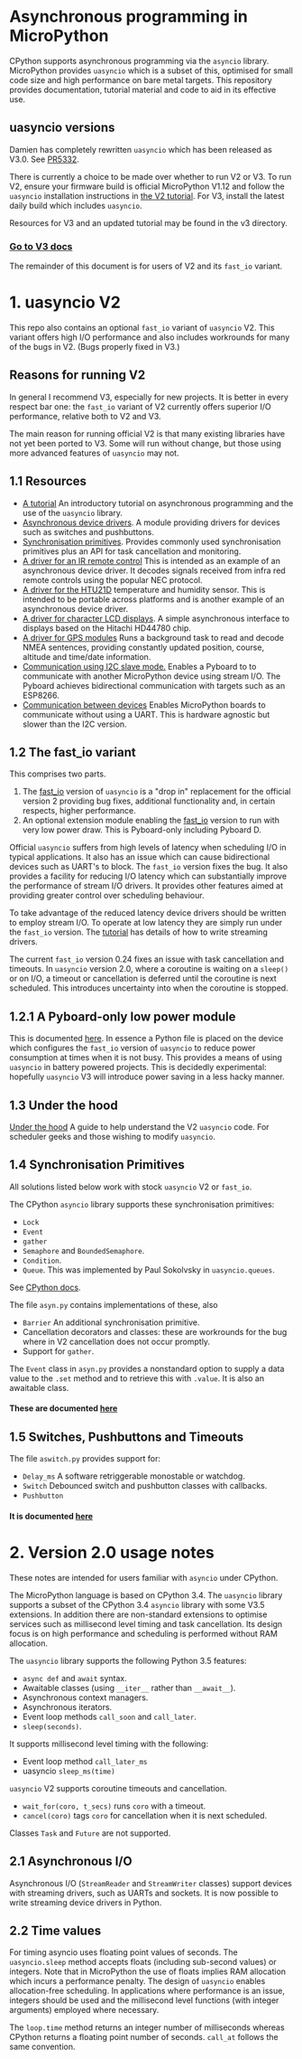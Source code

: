 # Asynchronous programming in MicroPython

CPython supports asynchronous programming via the `asyncio` library.
MicroPython provides `uasyncio` which is a subset of this, optimised for small
code size and high performance on bare metal targets. This repository provides
documentation, tutorial material and code to aid in its effective use.

## uasyncio versions

Damien has completely rewritten `uasyncio` which has been released as V3.0. See
[PR5332](https://github.com/micropython/micropython/pull/5332).

There is currently a choice to be made over whether to run V2 or V3. To run V2,
ensure your firmware build is official MicroPython V1.12 and follow the
`uasyncio` installation instructions in [the V2 tutorial](./TUTORIAL.md). For
V3, install the latest daily build which includes `uasyncio`.

Resources for V3 and an updated tutorial may be found in the v3 directory. 

### [Go to V3 docs](./v3/README.md)

The remainder of this document is for users of V2 and its `fast_io` variant. 

# 1. uasyncio V2

This repo also contains an optional `fast_io` variant of `uasyncio` V2. This
variant offers high I/O performance and also includes workrounds for many of
the bugs in V2. (Bugs properly fixed in V3.)

## Reasons for running V2

In general I recommend V3, especially for new projects. It is better in every
respect bar one: the `fast_io` variant of V2 currently offers superior I/O
performance, relative both to V2 and V3.

The main reason for running official V2 is that many existing libraries have
not yet been ported to V3. Some will run without change, but those using more
advanced features of `uasyncio` may not.

## 1.1 Resources

 * [A tutorial](./TUTORIAL.md) An introductory tutorial on asynchronous
 programming and the use of the `uasyncio` library.
 * [Asynchronous device drivers](./DRIVERS.md). A module providing drivers for
 devices such as switches and pushbuttons.
 * [Synchronisation primitives](./PRIMITIVES.md). Provides commonly used
 synchronisation primitives plus an API for task cancellation and monitoring.
 * [A driver for an IR remote control](./nec_ir/README.md) This is intended as
 an example of an asynchronous device driver. It decodes signals received from
 infra red remote controls using the popular NEC protocol.
 * [A driver for the HTU21D](./htu21d/README.md) temperature and humidity
 sensor. This is intended to be portable across platforms and is another
 example of an asynchronous device driver.
 * [A driver for character LCD displays](./HD44780/README.md). A simple
 asynchronous interface to displays based on the Hitachi HD44780 chip.
 * [A driver for GPS modules](./gps/README.md) Runs a background task to read
 and decode NMEA sentences, providing constantly updated position, course,
 altitude and time/date information.
 * [Communication using I2C slave mode.](./i2c/README.md) Enables a Pyboard to
 to communicate with another MicroPython device using stream I/O. The Pyboard
 achieves bidirectional communication with targets such as an ESP8266.
 * [Communication between devices](./syncom_as/README.md) Enables MicroPython
 boards to communicate without using a UART. This is hardware agnostic but
 slower than the I2C version.
 
## 1.2 The fast_io variant

This comprises two parts.  
 1. The [fast_io](./FASTPOLL.md) version of `uasyncio` is a "drop in"
 replacement for the official version 2 providing bug fixes, additional
 functionality and, in certain respects, higher performance.
 2. An optional extension module enabling the [fast_io](./FASTPOLL.md) version
 to run with very low power draw. This is Pyboard-only including Pyboard D.

Official `uasyncio` suffers from high levels of latency when scheduling I/O in
typical applications. It also has an issue which can cause bidirectional
devices such as UART's to block. The `fast_io` version fixes the bug. It also
provides a facility for reducing I/O latency which can substantially improve
the performance of stream I/O drivers. It provides other features aimed at
providing greater control over scheduling behaviour.

To take advantage of the reduced latency device drivers should be written to
employ stream I/O. To operate at low latency they are simply run under the
`fast_io` version. The [tutorial](./TUTORIAL.md#64-writing-streaming-device-drivers)
has details of how to write streaming drivers.

The current `fast_io` version 0.24 fixes an issue with task cancellation and
timeouts. In `uasyncio` version 2.0, where a coroutine is waiting on a
`sleep()` or on I/O, a timeout or cancellation is deferred until the coroutine
is next scheduled. This introduces uncertainty into when the coroutine is
stopped.

## 1.2.1 A Pyboard-only low power module

This is documented [here](./lowpower/README.md). In essence a Python file is
placed on the device which configures the `fast_io` version of `uasyncio` to
reduce power consumption at times when it is not busy. This provides a means of
using `uasyncio` in battery powered projects. This is decidedly experimental:
hopefully `uasyncio` V3 will introduce power saving in a less hacky manner.

## 1.3 Under the hood

[Under the hood](./UNDER_THE_HOOD.md) A guide to help understand the V2
`uasyncio` code. For scheduler geeks and those wishing to modify `uasyncio`.

## 1.4 Synchronisation Primitives

All solutions listed below work with stock `uasyncio` V2 or `fast_io`.

The CPython `asyncio` library supports these synchronisation primitives:
 * `Lock`
 * `Event`
 * `gather`
 * `Semaphore` and `BoundedSemaphore`.
 * `Condition`.
 * `Queue`. This was implemented by Paul Sokolvsky in `uasyncio.queues`.

See [CPython docs](https://docs.python.org/3/library/asyncio-sync.html).

The file `asyn.py` contains implementations of these, also
 * `Barrier` An additional synchronisation primitive.
 * Cancellation decorators and classes: these are workrounds for the bug where
 in V2 cancellation does not occur promptly.
 * Support for `gather`.

The `Event` class in `asyn.py` provides a nonstandard option to supply a data
value to the `.set` method and to retrieve this with `.value`. It is also an
awaitable class.

#### These are documented [here](./PRIMITIVES.md)

## 1.5 Switches, Pushbuttons and Timeouts

The file `aswitch.py` provides support for:
 * `Delay_ms` A software retriggerable monostable or watchdog.
 * `Switch` Debounced switch and pushbutton classes with callbacks.
 * `Pushbutton`

#### It is documented [here](./DRIVERS.md)

# 2. Version 2.0 usage notes

These notes are intended for users familiar with `asyncio` under CPython.

The MicroPython language is based on CPython 3.4. The `uasyncio` library
supports a subset of the CPython 3.4 `asyncio` library with some V3.5
extensions. In addition there are non-standard extensions to optimise services
such as millisecond level timing and task cancellation. Its design focus is on
high performance and scheduling is performed without RAM allocation.

The `uasyncio` library supports the following Python 3.5 features:

 * `async def` and `await` syntax.
 * Awaitable classes (using `__iter__` rather than `__await__`).
 * Asynchronous context managers.
 * Asynchronous iterators.
 * Event loop methods `call_soon` and `call_later`.
 * `sleep(seconds)`.

It supports millisecond level timing with the following:

 * Event loop method `call_later_ms`
 * uasyncio `sleep_ms(time)`

`uasyncio` V2 supports coroutine timeouts and cancellation.

 * `wait_for(coro, t_secs)` runs `coro` with a timeout.
 * `cancel(coro)` tags `coro` for cancellation when it is next scheduled.

Classes `Task` and `Future` are not supported.

## 2.1 Asynchronous I/O

Asynchronous I/O (`StreamReader` and `StreamWriter` classes) support devices
with streaming drivers, such as UARTs and sockets. It is now possible to write
streaming device drivers in Python.

## 2.2 Time values

For timing asyncio uses floating point values of seconds. The `uasyncio.sleep`
method accepts floats (including sub-second values) or integers. Note that in
MicroPython the use of floats implies RAM allocation which incurs a performance
penalty. The design of `uasyncio` enables allocation-free scheduling. In
applications where performance is an issue, integers should be used and the
millisecond level functions (with integer arguments) employed where necessary.

The `loop.time` method returns an integer number of milliseconds whereas
CPython returns a floating point number of seconds. `call_at` follows the
same convention.
